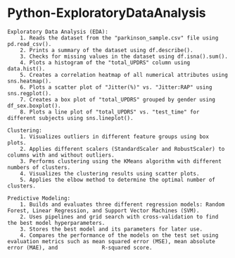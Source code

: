 # Python-ExploratoryDataAnalysis

    Exploratory Data Analysis (EDA):
        1. Reads the dataset from the "parkinson_sample.csv" file using pd.read_csv().
        2. Prints a summary of the dataset using df.describe().
        3. Checks for missing values in the dataset using df.isna().sum().
        4. Plots a histogram of the "total_UPDRS" column using data.hist().
        5. Creates a correlation heatmap of all numerical attributes using sns.heatmap().
        6. Plots a scatter plot of "Jitter(%)" vs. "Jitter:RAP" using sns.regplot().
        7. Creates a box plot of "total_UPDRS" grouped by gender using df_sex.boxplot().
        8. Plots a line plot of "total_UPDRS" vs. "test_time" for different subjects using sns.lineplot().

    Clustering:
        1. Visualizes outliers in different feature groups using box plots.
        2. Applies different scalers (StandardScaler and RobustScaler) to columns with and without outliers.
        3. Performs clustering using the KMeans algorithm with different numbers of clusters.
        4. Visualizes the clustering results using scatter plots.
        5. Applies the elbow method to determine the optimal number of clusters.

    Predictive Modeling:
        1. Builds and evaluates three different regression models: Random Forest, Linear Regression, and Support Vector Machines (SVM).
        2. Uses pipelines and grid search with cross-validation to find the best model hyperparameters.
        3. Stores the best model and its parameters for later use.
        4. Compares the performance of the models on the test set using evaluation metrics such as mean squared error (MSE), mean absolute error (MAE), and              R-squared score.

